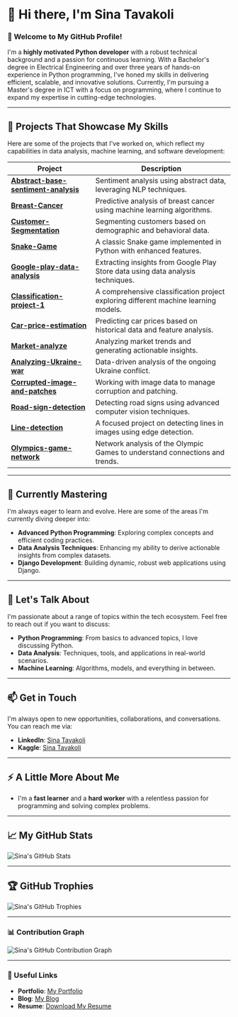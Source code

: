 # 👋 Hi there, I'm Sina Tavakoli

### 🚀 Welcome to My GitHub Profile!

I'm a **highly motivated Python developer** with a robust technical background and a passion for continuous learning. With a Bachelor's degree in Electrical Engineering and over three years of hands-on experience in Python programming, I've honed my skills in delivering efficient, scalable, and innovative solutions. Currently, I'm pursuing a Master's degree in ICT with a focus on programming, where I continue to expand my expertise in cutting-edge technologies.

---

## 🔭 Projects That Showcase My Skills

Here are some of the projects that I've worked on, which reflect my capabilities in data analysis, machine learning, and software development:

| **Project** | **Description** |
|-------------|-----------------|
| [**Abstract-base-sentiment-analysis**](https://github.com/sntk-76/Abstract-base-sentiment-analysis) | Sentiment analysis using abstract data, leveraging NLP techniques. |
| [**Breast-Cancer**](https://github.com/sntk-76/Breast-Cancer) | Predictive analysis of breast cancer using machine learning algorithms. |
| [**Customer-Segmentation**](https://github.com/sntk-76/Customer-Segmentation) | Segmenting customers based on demographic and behavioral data. |
| [**Snake-Game**](https://github.com/sntk-76/Snake-Game) | A classic Snake game implemented in Python with enhanced features. |
| [**Google-play-data-analysis**](https://github.com/sntk-76/google-play-data-analysis) | Extracting insights from Google Play Store data using data analysis techniques. |
| [**Classification-project-1**](https://github.com/sntk-76/Classification-project-1) | A comprehensive classification project exploring different machine learning models. |
| [**Car-price-estimation**](https://github.com/sntk-76/car-price-estimation) | Predicting car prices based on historical data and feature analysis. |
| [**Market-analyze**](https://github.com/sntk-76/Market-analyze) | Analyzing market trends and generating actionable insights. |
| [**Analyzing-Ukraine-war**](https://github.com/sntk-76/analyzing-Ukraine-war) | Data-driven analysis of the ongoing Ukraine conflict. |
| [**Corrupted-image-and-patches**](https://github.com/sntk-76/corrupted-image-and-patches) | Working with image data to manage corruption and patching. |
| [**Road-sign-detection**](https://github.com/sntk-76/road-sign-detection) | Detecting road signs using advanced computer vision techniques. |
| [**Line-detection**](https://github.com/sntk-76/line-detection) | A focused project on detecting lines in images using edge detection. |
| [**Olympics-game-network**](https://github.com/sntk-76/olympics-game-network) | Network analysis of the Olympic Games to understand connections and trends. |

---

## 🌱 Currently Mastering

I'm always eager to learn and evolve. Here are some of the areas I'm currently diving deeper into:

- **Advanced Python Programming**: Exploring complex concepts and efficient coding practices.
- **Data Analysis Techniques**: Enhancing my ability to derive actionable insights from complex datasets.
- **Django Development**: Building dynamic, robust web applications using Django.

---

## 💬 Let's Talk About

I'm passionate about a range of topics within the tech ecosystem. Feel free to reach out if you want to discuss:

- **Python Programming**: From basics to advanced topics, I love discussing Python.
- **Data Analysis**: Techniques, tools, and applications in real-world scenarios.
- **Machine Learning**: Algorithms, models, and everything in between.

---

## 📫 Get in Touch

I'm always open to new opportunities, collaborations, and conversations. You can reach me via:

- **LinkedIn**: [Sina Tavakoli](https://www.linkedin.com/in/sina-tavakoli-b25ba6224/)
- **Kaggle**: [Sina Tavakoli](https://www.kaggle.com/sinatavakoli)

---

## ⚡ A Little More About Me

- I'm a **fast learner** and a **hard worker** with a relentless passion for programming and solving complex problems.

---

## 📈 My GitHub Stats

![Sina's GitHub Stats](https://github-readme-stats.vercel.app/api?username=sntk-76&show_icons=true&theme=radical)

---

## 🏆 GitHub Trophies

![Sina's GitHub Trophies](https://github-profile-trophy.vercel.app/?username=sntk-76&theme=radical)

---

### 📊 Contribution Graph

![Sina's GitHub Contribution Graph](https://activity-graph.herokuapp.com/graph?username=sntk-76&theme=radical)

---

### 🔗 Useful Links

- **Portfolio**: [My Portfolio](#)
- **Blog**: [My Blog](#)
- **Resume**: [Download My Resume]([https://github.com/sntk-76/sntk-76/blob/main/O_resume.pdf](https://github.com/sntk-76/sntk-76/blob/main/assets/O_resume.pdf))
